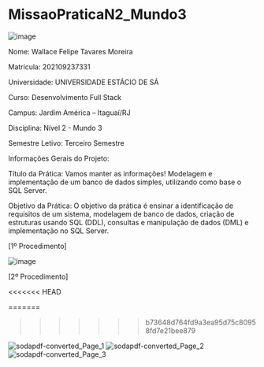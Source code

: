 # MissaoPraticaN2_Mundo3
 ![image](https://github.com/Wfelipetm/MissaoPraticaN2_Mundo3/assets/108297008/41324c9f-57ce-4236-b519-9b10ac00132b)








Nome: Wallace Felipe Tavares Moreira 

Matrícula: 202109237331

Universidade: UNIVERSIDADE ESTÁCIO DE SÁ

Curso: Desenvolvimento Full Stack

Campus: Jardim América – Itaguaí/RJ

Disciplina: Nível 2 - Mundo 3

Semestre Letivo: Terceiro Semestre

Informações Gerais do Projeto:

Título da Prática: Vamos manter as informações! Modelagem e implementação de um banco de dados simples, utilizando como base o SQL Server.

Objetivo da Prática: O objetivo da prática é ensinar a identificação de requisitos de um sistema, modelagem de banco de dados, criação de estruturas usando SQL (DDL), consultas e manipulação de dados (DML) e implementação no SQL Server.



[1º Procedimento]

![image](https://github.com/Wfelipetm/MissaoPraticaN2_Mundo3/assets/108297008/f3654277-bc65-41b8-91ec-3bf041c53a39)






[2º Procedimento]

<<<<<<< HEAD


=======
>>>>>>> b73648d764fd9a3ea95d75c80958fd7e21bee879



![sodapdf-converted_Page_1](https://github.com/Wfelipetm/MissaoPraticaN2_Mundo3/assets/108297008/c12658c1-4127-4168-b431-79325b5bb146)
![sodapdf-converted_Page_2](https://github.com/Wfelipetm/MissaoPraticaN2_Mundo3/assets/108297008/9afd0b66-643b-4a4a-b06b-df7ad185827f)
![sodapdf-converted_Page_3](https://github.com/Wfelipetm/MissaoPraticaN2_Mundo3/assets/108297008/147c0f78-03aa-4819-aed3-3586dcf52532)



